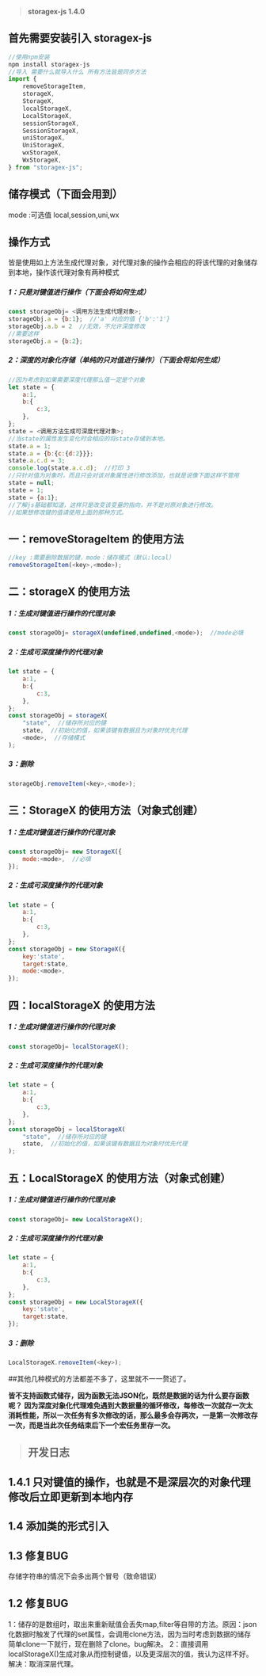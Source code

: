> **storagex-js 1.4.0**

## 首先需要安装引入 storagex-js
```js
//使用npm安装
npm install storagex-js
//导入 需要什么就导入什么 所有方法皆是同步方法
import {
	removeStorageItem,
    storageX,
    StorageX,
    localStorageX,
    LocalStorageX,
    sessionStorageX,
    SessionStorageX,
    uniStorageX,
    UniStorageX,
    wxStorageX,
    WxStorageX,
} from "storagex-js";
```
## 储存模式（下面会用到）
mode :可选值 local,session,uni,wx

## 操作方式
皆是使用如上方法生成代理对象，对代理对象的操作会相应的将该代理的对象储存到本地，操作该代理对象有两种模式
##### 1：只是对键值进行操作（下面会将如何生成）
```javascript
const storageObj= <调用方法生成代理对象>;
storageObj.a = {b:1};  //'a' 对应的值 {'b':'1'}
storageObj.a.b = 2  //无效，不允许深度修改
//需要这样
storageObj.a = {b:2};
```
##### 2：深度的对象化存储（单纯的只对值进行操作）（下面会将如何生成）
```javascript
//因为考虑到如果需要深度代理那么值一定是个对象
let state = {
	a:1,
	b:{
		c:3,
	},
};
state = <调用方法生成可深度代理对象>;
//当state的属性发生变化时会相应的将state存储到本地。
state.a = 1;
state.a = {b:{c:{d:2}}};
state.a.c.d = 3;
console.log(state.a.c.d);  //打印 3
//只针对值为对象时，而且只会对该对象属性进行修改添加，也就是说像下面这样不管用
state = null;
state = 1;
state = {a:1};
//了解js基础都知道，这样只是改变该变量的指向，并不是对原对象进行修改。
//如果想修改键的值请使用上面的那种方式。
```

## 一：removeStorageItem 的使用方法
```javascript
//key :需要删除数据的键，mode：储存模式（默认:local）
removeStorageItem(<key>,<mode>);
```
## 二：storageX 的使用方法
##### 1：生成对键值进行操作的代理对象
```javascript
const storageObj= storageX(undefined,undefined,<mode>);  //mode必填
```
##### 2：生成可深度操作的代理对象
```javascript
let state = {
	a:1,
	b:{
		c:3,
	},
};
const storageObj = storageX(
	"state",  //储存所对应的键
	state,  //初始化的值，如果该键有数据且为对象时优先代理
	<mode>,  //存储模式
);
```
##### 3：删除
```javascript
storageObj.removeItem(<key>,<mode>);
```

## 三：StorageX 的使用方法（对象式创建）
##### 1：生成对键值进行操作的代理对象
```javascript
const storageObj= new StorageX({
	mode:<mode>,  //必填
});
```
##### 2：生成可深度操作的代理对象
```javascript
let state = {
	a:1,
	b:{
		c:3,
	},
};
const storageObj = new StorageX({
	key:'state',
	target:state,
	mode:<mode>,
});
```
## 四：localStorageX 的使用方法
##### 1：生成对键值进行操作的代理对象
```javascript
const storageObj= localStorageX();
```
##### 2：生成可深度操作的代理对象
```javascript
let state = {
	a:1,
	b:{
		c:3,
	},
};
const storageObj = localStorageX(
	"state",  //储存所对应的键
	state,  //初始化的值，如果该键有数据且为对象时优先代理
);
```

## 五：LocalStorageX 的使用方法（对象式创建）
##### 1：生成对键值进行操作的代理对象
```javascript
const storageObj= new LocalStorageX();
```
##### 2：生成可深度操作的代理对象
```javascript
let state = {
	a:1,
	b:{
		c:3,
	},
};
const storageObj = new LocalStorageX({
	key:'state',
	target:state,
});
```
##### 3：删除
```javascript
LocalStorageX.removeItem(<key>);
```

##其他几种模式的方法都差不多了，这里就不一一赘述了。

**皆不支持函数式储存，因为函数无法JSON化，既然是数据的话为什么要存函数呢？**
**因为深度对象化代理难免遇到大数据量的循环修改，每修改一次就存一次太消耗性能，所以一次任务有多次修改的话，那么最多会存两次，一是第一次修改存一次，而是当此次任务结束后下一个宏任务里存一次。**

> ## 开发日志

## 1.4.1 只对键值的操作，也就是不是深层次的对象代理修改后立即更新到本地内存

## 1.4 添加类的形式引入

## 1.3 修复BUG
存储字符串的情况下会多出两个冒号（致命错误）

## 1.2 修复BUG
1：储存的是数组时，取出来重新赋值会丢失map,filter等自带的方法。原因：json化数据时触发了代理的set属性，会调用clone方法，因为当时考虑到数据的储存简单clone一下就行，现在删除了clone。bug解决。
2：直接调用localStorageX()生成对象从而控制键值，以及更深层次的值，我认为这样不好。解决：取消深层代理。
